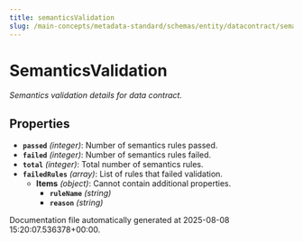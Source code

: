 ```yaml
---
title: semanticsValidation
slug: /main-concepts/metadata-standard/schemas/entity/datacontract/semanticsvalidation
---
```


# SemanticsValidation

*Semantics validation details for data contract.*

## Properties

- **`passed`** *(integer)*: Number of semantics rules passed.
- **`failed`** *(integer)*: Number of semantics rules failed.
- **`total`** *(integer)*: Total number of semantics rules.
- **`failedRules`** *(array)*: List of rules that failed validation.
  - **Items** *(object)*: Cannot contain additional properties.
    - **`ruleName`** *(string)*
    - **`reason`** *(string)*


Documentation file automatically generated at 2025-08-08 15:20:07.536378+00:00.
